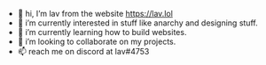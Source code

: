 - 👋 hi, I’m lav from the website https://lav.lol
- 👀 i’m currently interested in stuff like anarchy and designing stuff.
- 🌱 i’m currently learning how to build websites.
- 💞️ i’m looking to collaborate on my projects.
- 📫 reach me on discord at lav#4753

